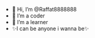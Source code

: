 - 👋 Hi, I’m @Raffat8888888
- 👀 I’m a coder
- 🌱 I’m a learner
- ✨I can be anyone i wanna be✨
  

<!---
Raffat8888888/Raffat8888888 is a ✨ special ✨ repository because its `README.md` (this file) appears on your GitHub profile.
You can click the Preview link to take a look at your changes.
--->
